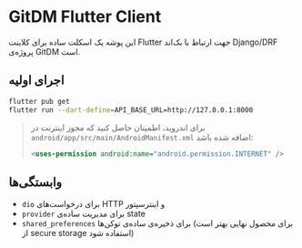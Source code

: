 # GitDM Flutter Client

این پوشه یک اسکلت ساده برای کلاینت Flutter جهت ارتباط با بک‌اند Django/DRF پروژه‌ی GitDM است.

## اجرای اولیه
```bash
flutter pub get
flutter run --dart-define=API_BASE_URL=http://127.0.0.1:8000
```

> برای اندروید، اطمینان حاصل کنید که مجوز اینترنت در `android/app/src/main/AndroidManifest.xml` اضافه شده باشد:
> ```xml
> <uses-permission android:name="android.permission.INTERNET" />
> ```

## وابستگی‌ها
- `dio` برای درخواست‌های HTTP و اینترسپتور
- `provider` برای مدیریت ساده‌ی state
- `shared_preferences` برای ذخیره‌ی ساده‌ی توکن‌ها (برای محصول نهایی بهتر است از secure storage استفاده شود)
